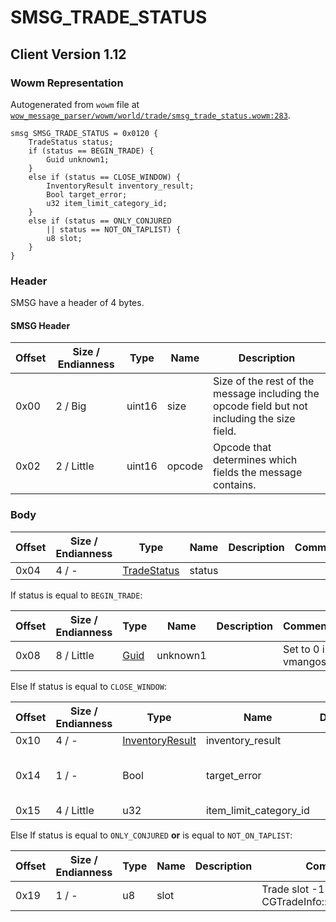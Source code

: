 # SMSG_TRADE_STATUS

## Client Version 1.12

### Wowm Representation

Autogenerated from `wowm` file at [`wow_message_parser/wowm/world/trade/smsg_trade_status.wowm:283`](https://github.com/gtker/wow_messages/tree/main/wow_message_parser/wowm/world/trade/smsg_trade_status.wowm#L283).
```rust,ignore
smsg SMSG_TRADE_STATUS = 0x0120 {
    TradeStatus status;
    if (status == BEGIN_TRADE) {
        Guid unknown1;
    }
    else if (status == CLOSE_WINDOW) {
        InventoryResult inventory_result;
        Bool target_error;
        u32 item_limit_category_id;
    }
    else if (status == ONLY_CONJURED
        || status == NOT_ON_TAPLIST) {
        u8 slot;
    }
}
```
### Header

SMSG have a header of 4 bytes.

#### SMSG Header

| Offset | Size / Endianness | Type   | Name   | Description |
| ------ | ----------------- | ------ | ------ | ----------- |
| 0x00   | 2 / Big           | uint16 | size   | Size of the rest of the message including the opcode field but not including the size field.|
| 0x02   | 2 / Little        | uint16 | opcode | Opcode that determines which fields the message contains.|

### Body

| Offset | Size / Endianness | Type | Name | Description | Comment |
| ------ | ----------------- | ---- | ---- | ----------- | ------- |
| 0x04 | 4 / - | [TradeStatus](tradestatus.md) | status |  |  |

If status is equal to `BEGIN_TRADE`:

| Offset | Size / Endianness | Type | Name | Description | Comment |
| ------ | ----------------- | ---- | ---- | ----------- | ------- |
| 0x08 | 8 / Little | [Guid](../spec/packed-guid.md) | unknown1 |  | Set to 0 in vmangos. |

Else If status is equal to `CLOSE_WINDOW`:

| Offset | Size / Endianness | Type | Name | Description | Comment |
| ------ | ----------------- | ---- | ---- | ----------- | ------- |
| 0x10 | 4 / - | [InventoryResult](inventoryresult.md) | inventory_result |  |  |
| 0x14 | 1 / - | Bool | target_error |  | used for: EQUIP_ERR_BAG_FULL, EQUIP_ERR_CANT_CARRY_MORE_OF_THIS, EQUIP_ERR_MISSING_REAGENT, EQUIP_ERR_ITEM_MAX_LIMIT_CATEGORY_COUNT_EXCEEDED |
| 0x15 | 4 / Little | u32 | item_limit_category_id |  | ItemLimitCategory.dbc entry |

Else If status is equal to `ONLY_CONJURED` **or** 
is equal to `NOT_ON_TAPLIST`:

| Offset | Size / Endianness | Type | Name | Description | Comment |
| ------ | ----------------- | ---- | ---- | ----------- | ------- |
| 0x19 | 1 / - | u8 | slot |  | Trade slot -1 here clears CGTradeInfo::m_tradeMoney |

